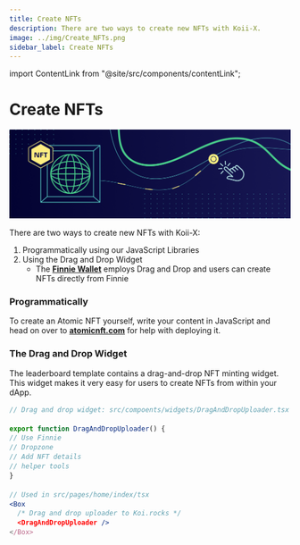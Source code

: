 ```yaml
---
title: Create NFTs
description: There are two ways to create new NFTs with Koii-X.
image: ../img/Create_NFTs.png
sidebar_label: Create NFTs
---
```


import ContentLink from "@site/src/components/contentLink";

# Create NFTs

![Banner](../img/Create_NFTs.png)

There are two ways to create new NFTs with Koii-X:

1. Programmatically using our JavaScript Libraries
2. Using the Drag and Drop Widget
   - The [**Finnie Wallet**](../integrating-wallets/finnie-wallet) employs Drag and Drop and users can create NFTs directly from Finnie

### Programmatically

To create an Atomic NFT yourself, write your content in JavaScript and head on over to [**atomicnft.com**](https://atomicnft.com) for help with deploying it.&#x20;

<ContentLink title="Deploy an Atomic NFT" description="koii network" link="https://atomicnft.com/en/Example-deployment-script" imageLink="https://atomicnft.com/assets/images/icons/Koii_Icon.png" />

### The Drag and Drop Widget

The leaderboard template contains a drag-and-drop NFT minting widget. This widget makes it very easy for users to create NFTs from within your dApp.

```jsx
// Drag and drop widget: src/compoents/widgets/DragAndDropUploader.tsx

export function DragAndDropUploader() {
// Use Finnie
// Dropzone
// Add NFT details
// helper tools
}

// Used in src/pages/home/index/tsx
<Box
  /* Drag and drop uploader to Koi.rocks */
  <DragAndDropUploader />
</Box>

```
